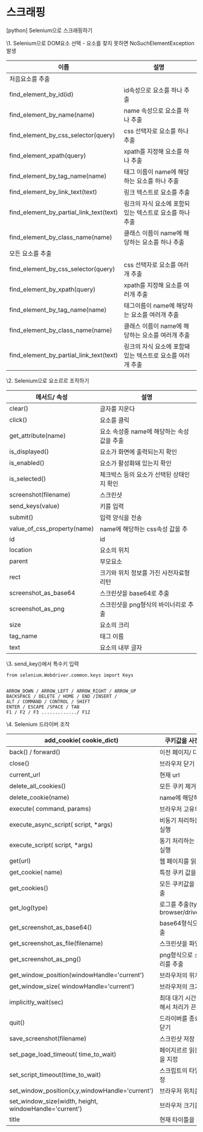 # 스크래핑



[python] Selenium으로 스크래핑하기



\1. Selenium으로 DOM요소 선택 - 요소를 찾지 못하면 NoSuchElementException 발생

| 이름                                    | 설명                                                       |
| --------------------------------------- | ---------------------------------------------------------- |
| 처음요소를 추출                         |                                                            |
| find_element_by_id(id)                  | id속성으로 요소를 하나 추출                                |
| find_element_by_name(name)              | name 속성으로 요소를 하나 추출                             |
| find_element_by_css_selector(query)     | css 선택자로 요소를 하나 추출                              |
| find_element_xpath(query)               | xpath를 지정해 요소를 하나 추출                            |
| find_element_by_tag_name(name)          | 태그 이름이 name에 해당하는 요소를 하나 추출               |
| find_element_by_link_text(text)         | 링크 텍스트로 요소를 추출                                  |
| find_element_by_partial_link_text(text) | 링크의 자식 요소에 포함되 있는 텍스트로 요소를 하나 추출   |
| find_element_by_class_name(name)        | 클래스 이름이 name에 해당하는 요소를 하나 추출             |
| 모든 요소를 추출                        |                                                            |
| find_element_by_css_selector(query)     | css 선택자로 요소를 여러개 추출                            |
| find_element_by_xpath(query)            | xpath를 지정해 요소를 여러개 추출                          |
| find_element_by_tag_name(name)          | 태그이름이 name에 해당하는 요소를 여러개 추출              |
| find_element_by_class_name(name)        | 클래스 이름이 name에 해당하는 요소를 여러개 추출           |
| find_element_by_partial_link_text(text) | 링크의 자식 요소에 포함돼 있는 텍스트로 요소를 여러개 추출 |



\2. Selenium으로 요소르르 조작하기

| 메서드/ 속성                | 설명                                       |
| --------------------------- | ------------------------------------------ |
| clear()                     | 글자를 지운다                              |
| click()                     | 요소를 클릭                                |
| get_attribute(name)         | 요소 속성중 name에 해당하는 속성 값을 추출 |
| is_displayed()              | 요소가 화면에 출력되는지 확인              |
| is_enabled()                | 요소가 활성화돼 있는지 확인                |
| is_selected()               | 체크박스 등의 요소가 선택된 상태인지 확인  |
| screenshot(filename)        | 스크린샷                                   |
| send_keys(value)            | 키를 입력                                  |
| submit()                    | 입력 양식을 전송                           |
| value_of_css_property(name) | name에 해당하는 css속성 값을 추            |
| id                          | id                                         |
| location                    | 요소의 위치                                |
| parent                      | 부모요소                                   |
| rect                        | 크기와 위치 정보를 가진 사전자료형 리턴    |
| screenshot_as_base64        | 스크린샷을 base64로 추출                   |
| screenshot_as_png           | 스크린샷을 png형식의 바이너리로 추출       |
| size                        | 요소의 크리                                |
| tag_name                    | 태그 이름                                  |
| text                        | 요소의 내부 글자                           |



\3. send_key()에서 특수키 입력

```
from selenium.Webdriver.common.keys import Keys


ARROW_DOWN / ARROW_LEFT / ARROW_RIGHT / ARROW_UP
BACKSPACE / DELETE / HOME / END /INSERT /
ALT / COMMAND / CONTROL / SHIFT
ENTER / ESCAPE /SPACE / TAB
F1 / F2 / F3 ............./ F12
```





\4. Selenium 드라이버 조작

| add_cookie( cookie_dict)                               | 쿠키값을 사전 형식으로 지정                                 |
| ------------------------------------------------------ | ----------------------------------------------------------- |
| back() / forward()                                     | 이전 페이지/ 다음페이지                                     |
| close()                                                | 브라우저 닫기                                               |
| current_url                                            | 현재 url                                                    |
| delete_all_cookies()                                   | 모든 쿠키 제거                                              |
| delete_cookie(name)                                    | name에 해당하는 쿠키 제거                                   |
| execute( command, params)                              | 브라우저 고유의 명령어 실행                                 |
| execute_async_script( script, *args)                   | 비동기 처리하는 자바스크립트를 실행                         |
| execute_script( script, *args)                         | 동기 처리하는 자바스크립트를 실행                           |
| get(url)                                               | 웹 페이지를 읽어들임                                        |
| get_cookie( name)                                      | 특정 쿠키 값을 추출                                         |
| get_cookies()                                          | 모든 쿠키값을 사전 형식으로 추출                            |
| get_log(type)                                          | 로그를 추출(type: browser/driver/client/server)             |
| get_screenshot_as_base64()                             | base64형식으로 스크린샷을 추출                              |
| get_screenshot_as_file(filename)                       | 스크린샷을 파일로 저장                                      |
| get_screenshot_as_png()                                | png형식으로 스키란샷의 바이너리를 추출                      |
| get_window_position(windowHandle='current')            | 브라우저의 위치를 추출                                      |
| get_window_size( windowHandle='current')               | 브라우저의 크기를 추출                                      |
| implicitly_wait(sec)                                   | 최대 대기 시간을 초 단위로 지정해서 처리가 끈날때 까지 대기 |
| quit()                                                 | 드라이버를 종료 시켜 브라우저 닫기                          |
| save_screenshot(filename)                              | 스크린샷 저장                                               |
| set_page_load_timeout( time_to_wait)                   | 페이지르르 읽는 타임아웃 시간을 지정                        |
| set_script_timeout(time_to_wait)                       | 스크립트의 타임아웃 시간을 지정                             |
| set_window_position(x,y,windowHandle='current')        | 브라우저 위치를 지정                                        |
| set_window_size(width, height, windowHandle='current') | 브라우저 크기를 지정                                        |
| title                                                  | 현재 타이틀을 추출                                          |